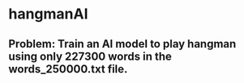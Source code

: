 # hangmanAI
## Problem: Train an AI model to play hangman using only 227300 words in the words_250000.txt file.
